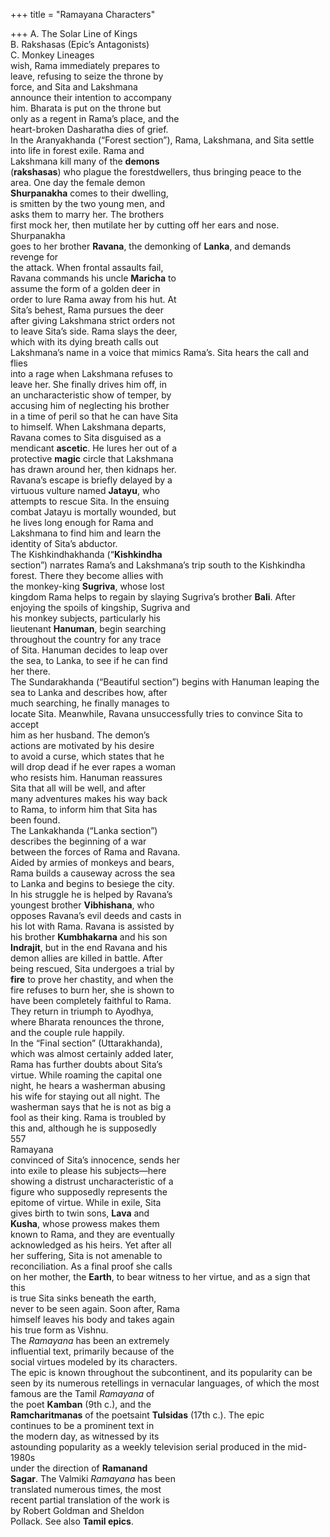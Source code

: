 +++
title = "Ramayana Characters"

+++
A. The Solar Line of Kings  
B. Rakshasas (Epic’s Antagonists)  
C. Monkey Lineages  
wish, Rama immediately prepares to  
leave, refusing to seize the throne by  
force, and Sita and Lakshmana  
announce their intention to accompany  
him. Bharata is put on the throne but  
only as a regent in Rama’s place, and the  
heart-broken Dasharatha dies of grief.  
In the Aranyakhanda (“Forest section”), Rama, Lakshmana, and Sita settle  
into life in forest exile. Rama and  
Lakshmana kill many of the **demons**  
(**rakshasas**) who plague the forestdwellers, thus bringing peace to the  
area. One day the female demon  
**Shurpanakha** comes to their dwelling,  
is smitten by the two young men, and  
asks them to marry her. The brothers  
first mock her, then mutilate her by cutting off her ears and nose. Shurpanakha  
goes to her brother **Ravana**, the demonking of **Lanka**, and demands revenge for  
the attack. When frontal assaults fail,  
Ravana commands his uncle **Maricha** to  
assume the form of a golden deer in  
order to lure Rama away from his hut. At  
Sita’s behest, Rama pursues the deer  
after giving Lakshmana strict orders not  
to leave Sita’s side. Rama slays the deer,  
which with its dying breath calls out  
Lakshmana’s name in a voice that mimics Rama’s. Sita hears the call and flies  
into a rage when Lakshmana refuses to  
leave her. She finally drives him off, in  
an uncharacteristic show of temper, by  
accusing him of neglecting his brother  
in a time of peril so that he can have Sita  
to himself. When Lakshmana departs,  
Ravana comes to Sita disguised as a  
mendicant **ascetic**. He lures her out of a  
protective **magic** circle that Lakshmana  
has drawn around her, then kidnaps her.  
Ravana’s escape is briefly delayed by a  
virtuous vulture named **Jatayu**, who  
attempts to rescue Sita. In the ensuing  
combat Jatayu is mortally wounded, but  
he lives long enough for Rama and  
Lakshmana to find him and learn the  
identity of Sita’s abductor.  
The Kishkindhakhanda (“**Kishkindha**  
section”) narrates Rama’s and Lakshmana’s trip south to the Kishkindha  
forest. There they become allies with  
the monkey-king **Sugriva**, whose lost  
kingdom Rama helps to regain by slaying Sugriva’s brother **Bali**. After enjoying the spoils of kingship, Sugriva and  
his monkey subjects, particularly his  
lieutenant **Hanuman**, begin searching  
throughout the country for any trace  
of Sita. Hanuman decides to leap over  
the sea, to Lanka, to see if he can find  
her there.  
The Sundarakhanda (“Beautiful section”) begins with Hanuman leaping the  
sea to Lanka and describes how, after  
much searching, he finally manages to  
locate Sita. Meanwhile, Ravana unsuccessfully tries to convince Sita to accept  
him as her husband. The demon’s  
actions are motivated by his desire  
to avoid a curse, which states that he  
will drop dead if he ever rapes a woman  
who resists him. Hanuman reassures  
Sita that all will be well, and after  
many adventures makes his way back  
to Rama, to inform him that Sita has  
been found.  
The Lankakhanda (“Lanka section”)  
describes the beginning of a war  
between the forces of Rama and Ravana.  
Aided by armies of monkeys and bears,  
Rama builds a causeway across the sea  
to Lanka and begins to besiege the city.  
In his struggle he is helped by Ravana’s  
youngest brother **Vibhishana**, who  
opposes Ravana’s evil deeds and casts in  
his lot with Rama. Ravana is assisted by  
his brother **Kumbhakarna** and his son  
**Indrajit**, but in the end Ravana and his  
demon allies are killed in battle. After  
being rescued, Sita undergoes a trial by  
**fire** to prove her chastity, and when the  
fire refuses to burn her, she is shown to  
have been completely faithful to Rama.  
They return in triumph to Ayodhya,  
where Bharata renounces the throne,  
and the couple rule happily.  
In the “Final section” (Uttarakhanda),  
which was almost certainly added later,  
Rama has further doubts about Sita’s  
virtue. While roaming the capital one  
night, he hears a washerman abusing  
his wife for staying out all night. The  
washerman says that he is not as big a  
fool as their king. Rama is troubled by  
this and, although he is supposedly  
557  
Ramayana  
convinced of Sita’s innocence, sends her  
into exile to please his subjects—here  
showing a distrust uncharacteristic of a  
figure who supposedly represents the  
epitome of virtue. While in exile, Sita  
gives birth to twin sons, **Lava** and  
**Kusha**, whose prowess makes them  
known to Rama, and they are eventually  
acknowledged as his heirs. Yet after all  
her suffering, Sita is not amenable to  
reconciliation. As a final proof she calls  
on her mother, the **Earth**, to bear witness to her virtue, and as a sign that this  
is true Sita sinks beneath the earth,  
never to be seen again. Soon after, Rama  
himself leaves his body and takes again  
his true form as Vishnu.  
The *Ramayana* has been an extremely  
influential text, primarily because of the  
social virtues modeled by its characters.  
The epic is known throughout the subcontinent, and its popularity can be  
seen by its numerous retellings in vernacular languages, of which the most  
famous are the Tamil *Ramayana* of  
the poet **Kamban** (9th c.), and the  
**Ramcharitmanas** of the poetsaint **Tulsidas** (17th c.). The epic  
continues to be a prominent text in  
the modern day, as witnessed by its  
astounding popularity as a weekly television serial produced in the mid-1980s  
under the direction of **Ramanand**  
**Sagar**. The Valmiki *Ramayana* has been  
translated numerous times, the most  
recent partial translation of the work is  
by Robert Goldman and Sheldon  
Pollack. See also **Tamil epics**.